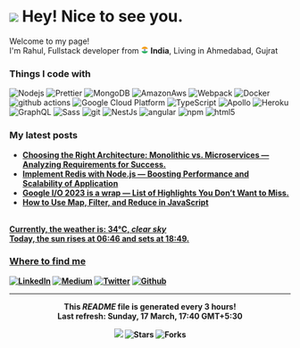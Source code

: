 <h1><img src="https://emojis.slackmojis.com/emojis/images/1531849430/4246/blob-sunglasses.gif?1531849430" width="30"/> Hey! Nice to see you.</h1>


<p>Welcome to my page! </br> I'm Rahul, Fullstack developer from <img src="https://github.com/barotrahulh123/barotrahulh123/blob/master/assets/flag.png" width="13"/> <b>India</b>, Living in Ahmedabad, Gujrat </p>
<h3>Things I code with</h3>
<p>
  <img alt="Nodejs" src="https://img.shields.io/badge/-Nodejs-43853d?style=flat-square&logo=Node.js&logoColor=white" />
  <img alt="Prettier" src="https://img.shields.io/badge/-Prettier-F7B93E?style=flat-square&logo=prettier&logoColor=white" />
  <img alt="MongoDB" src="https://img.shields.io/badge/-MongoDB-13aa52?style=flat-square&logo=mongodb&logoColor=white" />
   <img alt="AmazonAws" src="https://img.shields.io/badge/Amazon_AWS-FF9900?style=for-the-badge&logo=amazonaws&logoColor=white"  width="11%"/>
  <img alt="Webpack" src="https://img.shields.io/badge/-Webpack-8DD6F9?style=flat-square&logo=webpack&logoColor=white" /> 
  <img alt="Docker" src="https://img.shields.io/badge/-Docker-46a2f1?style=flat-square&logo=docker&logoColor=white" />
  <img alt="github actions" src="https://img.shields.io/badge/-Github_Actions-2088FF?style=flat-square&logo=github-actions&logoColor=white" />
  <img alt="Google Cloud Platform" src="https://img.shields.io/badge/-Google_Cloud_Platform-1a73e8?style=flat-square&logo=google-cloud&logoColor=white" />
  <img alt="TypeScript" src="https://img.shields.io/badge/-TypeScript-007ACC?style=flat-square&logo=typescript&logoColor=white" />
  <img alt="Apollo" src="https://img.shields.io/badge/-Apollo%20GraphQL-311C87?style=flat-square&logo=apollo-graphql&logoColor=white" />
  <img alt="Heroku" src="https://img.shields.io/badge/-Heroku-430098?style=flat-square&logo=heroku&logoColor=white" />
  <img alt="GraphQL" src="https://img.shields.io/badge/-GraphQL-E10098?style=flat-square&logo=graphql&logoColor=white" />
  <img alt="Sass" src="https://img.shields.io/badge/-Sass-CC6699?style=flat-square&logo=sass&logoColor=white" />
  <img alt="git" src="https://img.shields.io/badge/-Git-F05032?style=flat-square&logo=git&logoColor=white" />
  <img alt="NestJs" src="https://img.shields.io/badge/-NestJs-ea2845?style=flat-square&logo=nestjs&logoColor=white" />
  <img alt="angular" src="https://img.shields.io/badge/-Angular-DD0031?style=flat-square&logo=angular&logoColor=white" />
  <img alt="npm" src="https://img.shields.io/badge/-NPM-CB3837?style=flat-square&logo=npm&logoColor=white" />
  <img alt="html5" src="https://img.shields.io/badge/-HTML5-E34F26?style=flat-square&logo=html5&logoColor=white" />
</p>
<!-- <h3>Open source projects</h3>
<table>
  <thead align="center">
    <tr border: none;>
      <td><b>🎁 Projects</b></td>
      <td><b>⭐ Stars</b></td>
      <td><b>📚 Forks</b></td>
      <td><b>🛎 Issues</b></td>
      <td><b>📬 Pull requests</b></td>
    </tr>
  </thead>
  <tbody>
    <tr>
      <td><a href="https://github.com/thmsgbrt/react-simple-pull-to-refresh"><b>React PullToRefresh component</b></a></td>
    </tr>
  </tbody>
</table> -->
<h3>My latest posts</h3>
<ul>
  <li><a href="https://medium.com/@rahulh123/choosing-the-right-architecture-monolithic-vs-microservices-analyzing-requirements-for-success-70d681f6a1d0" target="_blank"><b> Choosing the Right Architecture: Monolithic vs. Microservices — Analyzing Requirements for Success.</i></li>
  <li><a href="https://rahulh123.medium.com/implement-redis-with-node-js-boosting-performance-and-scalability-of-application-8b0206579727" target="_blank"> Implement Redis with Node.js — Boosting Performance and Scalability of Application</i></li>
    <li><a href="https://rahulh123.medium.com/google-i-o-2023-is-a-wrap-heres-a-list-you-would-like-to-know-9cf5bb2943e8" target="_blank"> Google I/O 2023 is a wrap — List of Highlights You Don’t Want to Miss.</i></li>
  <li><a href="https://medium.com/@rahulh123/how-to-use-map-filter-and-reduce-in-javascript-7cae3117c1f0" target="_blank"><b>How to Use Map, Filter, and Reduce in JavaScript</b></li>
</ul>

<br/>Currently, the weather is: <b> 34°C, <i>clear sky</i></b></br>Today, the sun rises at <b>06:46</b> and sets at <b>18:49</b>.</p>

<h3>Where to find me</h3>
<p><a href="https://www.linkedin.com/in/rb786" target="_blank"><img alt="LinkedIn" src="https://img.shields.io/badge/linkedin-%230077B5.svg?&style=for-the-badge&logo=linkedin&logoColor=white" /></a> <a href="https://medium.com/@rahulh123" target="_blank"><img alt="Medium" src="https://img.shields.io/badge/medium-%2312100E.svg?&style=for-the-badge&logo=medium&logoColor=white" /></a> <a href="https://twitter.com/rahulatindia" target="_blank"><img alt="Twitter" src="https://img.shields.io/badge/twitter-%231DA1F2.svg?&style=for-the-badge&logo=twitter&logoColor=white" /></a> <a href="https://github.com/barotrahulh123" target="_blank"><img alt="Github" src="https://img.shields.io/badge/GitHub-%2312100E.svg?&style=for-the-badge&logo=Github&logoColor=white" /></a> 
</p>

------------
<p align="center">This <i>README</i> file is generated <b>every 3 hours</b>!</br>Last refresh: Sunday, 17 March, 17:40 GMT+5:30<br />

<p align="center"><img src="https://github.com/barotrahulh123/barotrahulh123/workflows/README%20build/badge.svg" /> 
<img alt="Stars" src="https://img.shields.io/github/stars/barotrahulh123/barotrahulh123?style=flat-square&labelColor=343b41"/> <img alt="Forks" src="https://img.shields.io/github/forks/barotrahulh123/barotrahulh123?style=flat-square&labelColor=343b41"/></p>
